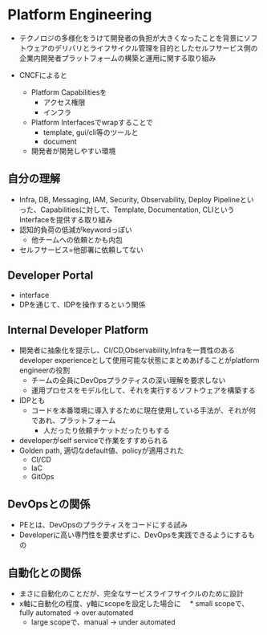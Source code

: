# Platform Engineering

* テクノロジの多様化をうけて開発者の負担が大きくなったことを背景にソフトウェアのデリバリとライフサイクル管理を目的としたセルフサービス側の企業内開発者プラットフォームの構築と運用に関する取り組み

* CNCFによると
  * Platform Capabilitiesを
    * アクセス権限
    * インフラ
  * Platform Interfacesでwrapすることで 
    * template, gui/cli等のツールと
    * document
  * 開発者が開発しやすい環境


## 自分の理解

* Infra, DB, Messaging, IAM, Security, Observability, Deploy Pipelineといった、Capabilitiesに対して、Template, Documentation, CLIというInterfaceを提供する取り組み
* 認知的負荷の低減がkeywordっぽい
  * 他チームへの依頼とかも内包
* セルフサービス=他部署に依頼してない


## Developer Portal

* interface
* DPを通じて、IDPを操作するという関係

## Internal Developer Platform

* 開発者に抽象化を提示し、CI/CD,Observability,Infraを一貫性のあるdeveloper experienceとして使用可能な状態にまとめあげることがplatform engineerの役割
  * チームの全員にDevOpsプラクティスの深い理解を要求しない
  * 運用プロセスをモデル化して、それを実行するソフトウェアを構築する
* IDPとも
  * コードを本番環境に導入するために現在使用している手法が、それが何であれ、プラットフォーム
    * 人だったり依頼チケットだったりもする
* developerがself serviceで作業をすすめられる
* Golden path, 適切なdefault値、policyが適用された
  * CI/CD
  * IaC
  * GitOps


## DevOpsとの関係

* PEとは、DevOpsのプラクティスをコードにする試み
* Developerに高い専門性を要求せずに、DevOpsを実践できるようにするもの

## 自動化との関係

* まさに自動化のことだが、完全なサービスライフサイクルのために設計
* x軸に自動化の程度、y軸にscopeを設定した場合に
　* small scopeで、fully automated -> over automated
  * large scopeで、manual -> under automated
